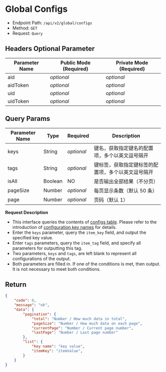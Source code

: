 # Global Configs

- Endpoint Path: `/api/v2/global/configs`
- Method: `GET`
- Request: `Query`

## Headers Optional Parameter

| Parameter Name | Public Mode (Required) | Private Mode (Required) |
| --- | --- | --- |
| aid | *optional* | *optional* |
| aidToken | *optional* | *optional* |
| uid | *optional* | *optional* |
| uidToken | *optional* | *optional* |

## Query Params

| Parameter Name | Type | Required | Description |
| --- | --- | --- | --- |
| keys | String | *optional* | 键名，获取指定键名的配置项，多个以英文逗号隔开 |
| tags | String | *optional* | 键标签，获取指定键标签的配置项，多个以英文逗号隔开 |
| isAll | Boolean | NO | 是否输出全部结果（不分页） |
| pageSize | Number | *optional* | 每页显示条数（默认 50 条） |
| page | Number | *optional* | 页码（默认 1） |

**Request Description**

- This interface queries the contents of [configs table](../../database/systems/configs.md). Please refer to the introduction of [configuration key names](../../database/keyname/) for details.
- Enter the `keys` parameter, query the `item_key` field, and output the specified key value.
- Enter `tags` parameters, query the `item_tag` field, and specify all parameters for outputting this tag.
- Two parameters, `keys` and `tags`, are left blank to represent all configurations of the output.
- Both parameters are filled in. If one of the conditions is met, then output. It is not necessary to meet both conditions.

## Return

```json
{
    "code": 0,
    "message": "ok",
    "data": {
        "pagination": {
            "total": "Number / How much data in total",
            "pageSize": "Number / How much data on each page",
            "currentPage": "Number / Current page number",
            "lastPage": "Number / Last page number"
        },
        "list": {
            "key name": "key value",
            "itemKey": "itemValue",
        }
    }
}
```
